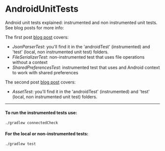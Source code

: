 # AndroidUnitTests

Android unit tests explained: instrumented and non instrumented unit tests. See blog posts for more info:


The first post [blog post](https://medium.com/@yair.kukielka/android-unit-tests-explained-219b04dc55b5) covers:

*  *JsonParserTest*: you'll find it in the 'androidTest' (instrumented) and 'test' (local, non instrumented unit test) folders.
*  *FileSerializerTest*: non-instrumented test that uses file operations without a context
*  *SharedPreferencesTest*: instrumented test that uses and Android context to work with shared preferences

The second post [blog post](https://medium.com/@yair.kukielka/android-unit-tests-explained-part-2-a0f1e1413569) covers:

*  *AssetTest*: you'll find it in the 'androidTest' (instrumented) and 'test' (local, non instrumented unit test) folders.

***

#### To run the instrumented tests use:
`./gradlew connectedCheck`

#### For the local or non-instrumented tests:
`./gradlew test`
